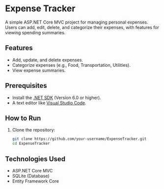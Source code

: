 # Expense Tracker

A simple ASP.NET Core MVC project for managing personal expenses. Users can add, edit, delete, and categorize their expenses, with features for viewing spending summaries.

## Features
- Add, update, and delete expenses.
- Categorize expenses (e.g., Food, Transportation, Utilities).
- View expense summaries.

## Prerequisites
- Install the [.NET SDK](https://dotnet.microsoft.com/download) (Version 6.0 or higher).
- A text editor like [Visual Studio Code](https://code.visualstudio.com/).

## How to Run
1. Clone the repository:
   ```bash
   git clone https://github.com/your-username/ExpenseTracker.git
   cd ExpenseTracker

## Technologies Used
   - ASP.NET Core MVC
   - SQLite (Database)
   - Entity Framework Core
